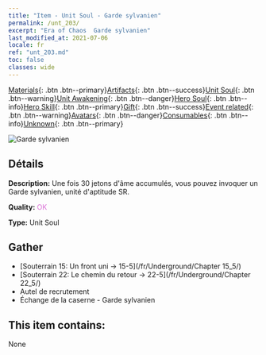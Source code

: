 ```yaml
---
title: "Item - Unit Soul - Garde sylvanien"
permalink: /unt_203/
excerpt: "Era of Chaos  Garde sylvanien"
last_modified_at: 2021-07-06
locale: fr
ref: "unt_203.md"
toc: false
classes: wide
---
```

 [Materials](/ItemsFR/){: .btn .btn--primary}[Artifacts](/ItemsFR/Artifacts/){: .btn .btn--success}[Unit Soul](/ItemsFR/UnitSoul/){: .btn .btn--warning}[Unit Awakening](/ItemsFR/UnitAwakening/){: .btn .btn--danger}[Hero Soul](/ItemsFR/HeroSoul/){: .btn .btn--info}[Hero Skill](/ItemsFR/HeroSkill/){: .btn .btn--primary}[Gift](/ItemsFR/Gift/){: .btn .btn--success}[Event related](/ItemsFR/Events/){: .btn .btn--warning}[Avatars](/ItemsFR/Avatars/){: .btn .btn--danger}[Consumables](/ItemsFR/Consumables/){: .btn .btn--info}[Unknown](/ItemsFR/Unknown/){: .btn .btn--primary}

 ![Garde sylvanien](/images/u/ti_shuyao.jpg)

## Détails
 **Description:** Une fois 30 jetons d'âme accumulés, vous pouvez invoquer un Garde sylvanien, unité d'aptitude SR.

 **Quality:** <span style="color: #DA70D6">OK</span>

 **Type:** Unit Soul

## Gather

*    [Souterrain 15: Un front uni -> 15-5](/fr/Underground/Chapter 15_5/) 
*    [Souterrain 22: Le chemin du retour -> 22-5](/fr/Underground/Chapter 22_5/) 
*    Autel de recrutement 
*    Échange de la caserne - Garde sylvanien 

## This item contains:

  None

